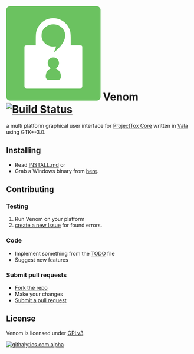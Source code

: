 ![Venom](icons/256x256/venom.png)
Venom [![Build Status](https://travis-ci.org/naxuroqa/Venom.png?branch=master)](https://travis-ci.org/naxuroqa/Venom)
=====

a multi platform graphical user interface for [ProjectTox Core](https://github.com/irungentoo/ProjectTox-Core) written in [Vala](https://wiki.gnome.org/Vala) using GTK+-3.0.

Installing
----------

* Read [INSTALL.md](INSTALL.md) or
* Grab a Windows binary from [here](https://github.com/naxuroqa/Venom/releases).

Contributing
------------

### Testing

1. Run Venom on your platform
2. [create a new Issue](https://github.com/naxuroqa/Venom/issues/new) for found errors.

### Code

* Implement something from the [TODO](TODO) file
* Suggest new features

### Submit pull requests
* [Fork the repo](https://help.github.com/articles/fork-a-repo)
* Make your changes
* [Submit a pull request](https://help.github.com/articles/using-pull-requests)

License
-------

Venom is licensed under [GPLv3](COPYING).

[![githalytics.com alpha](https://cruel-carlota.pagodabox.com/7c289c7f3eb0b76fecb66878c1a73248 "githalytics.com")](http://githalytics.com/naxuroqa/Venom.git)
